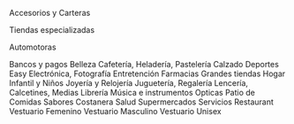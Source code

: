 Accesorios y Carteras

Tiendas especializadas

Automotoras

Bancos y pagos
Belleza
Cafetería, Heladería, Pastelería
Calzado
Deportes
Easy
Electrónica, Fotografía
Entretención
Farmacias
Grandes tiendas
Hogar
Infantil y Niños
Joyería y Relojería
Juguetería, Regalería
Lencería, Calcetines, Medias
Librería
Música e instrumentos
Opticas
Patio de Comidas
Sabores Costanera
Salud
Supermercados
Servicios
Restaurant
Vestuario Femenino
Vestuario Masculino
Vestuario Unisex
